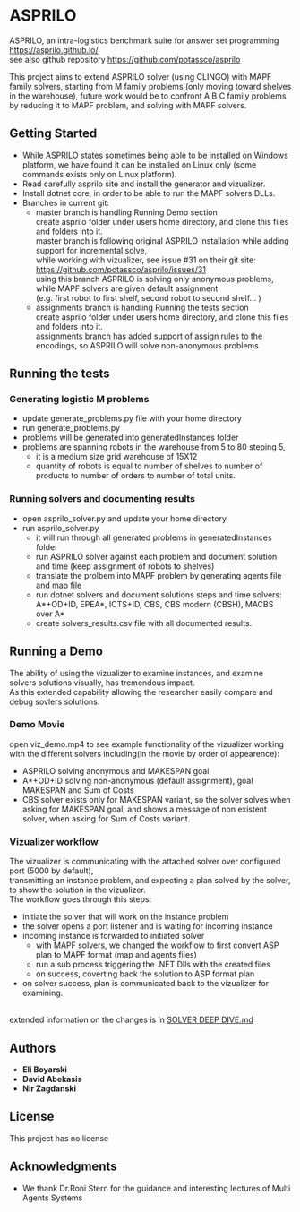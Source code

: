 # ASPRILO
ASPRILO, an intra-logistics benchmark suite for answer set programming https://asprilo.github.io/
<br>see also github repository https://github.com/potassco/asprilo

This project aims to extend ASPRILO solver (using CLINGO) with MAPF family solvers, 
starting from M family problems (only moving toward shelves in the warehouse),
future work would be to confront A B C family problems by reducing it to MAPF problem,
and solving with MAPF solvers.

## Getting Started

* While ASPRILO states sometimes being able to be installed on Windows platform, 
  we have found it can be installed on Linux only (some commands exists only on Linux platform).
* Read carefully asprilo site and install the generator and vizualizer.
* Install dotnet core, in order to be able to run the MAPF solvers DLLs.
* Branches in current git:
  - master branch is handling Running Demo section
    <br>create asprilo folder under users home directory, and clone this files and folders into it.
    <br>master branch is following original ASPRILO installation while adding support for incremental solve,
    <br>while working with vizualizer, see issue #31 on their git site: https://github.com/potassco/asprilo/issues/31
    <br>using this branch ASPRILO is solving only anonymous problems, while MAPF solvers are given default assignment
    <br>(e.g. first robot to first shelf, second robot to second shelf... )
  - assignments branch is handling Running the tests section
    <br>create asprilo folder under users home directory, and clone this files and folders into it.
    <br>assignments branch has added support of assign rules to the encodings, so ASPRILO will solve non-anonymous problems
## Running the tests

### Generating logistic M problems

* update generate_problems.py file with your home directory
* run generate_problems.py
* problems will be generated into generatedInstances folder
* problems are spanning robots in the warehouse from 5 to 80 steping 5, 
  - it is a medium size grid warehouse of 15X12
  - quantity of robots is equal to number of shelves to number of products to number of orders 
    to number of total units.
    
### Running solvers and documenting results

* open asprilo_solver.py and update your home directory
* run asprilo_solver.py
  - it will run through all generated problems in generatedInstances folder
  - run ASPRILO solver against each problem and document solution and time 
    (keep assignment of robots to shelves)
  - translate the prolbem into MAPF problem by generating agents file and map file
  - run dotnet solvers and document solutions steps and time
  solvers: A*+OD+ID, EPEA*, ICTS+ID, CBS, CBS modern (CBSH), MACBS over A*
  - create solvers_results.csv file with all documented results.
## Running a Demo

The ability of using the vizualizer to examine instances, and examine solvers solutions visually, has tremendous impact.
<br>As this extended capability allowing the researcher easily compare and debug sovlers solutions.

### Demo Movie

open viz_demo.mp4 to see example functionality of the vizualizer working with the different solvers including(in the movie by order of appearence): 
* ASPRILO solving anonymous and MAKESPAN goal
* A*+OD+ID solving non-anonymous (default assignment), goal MAKESPAN and Sum of Costs
* CBS solver exists only for MAKESPAN variant, so the solver solves when asking for MAKESPAN goal, and shows a message of non existent solver, when asking for Sum of Costs variant.

### Vizualizer workflow

The vizualizer is communicating with the attached solver over configured port (5000 by default), 
<br>transmitting an instance problem, and expecting a plan solved by the solver, to show the solution in the vizualizer.
<br>The workflow goes through this steps:
* initiate the solver that will work on the instance problem
* the solver opens a port listener and is waiting for incoming instance
* incoming instance is forwarded to initiated solver
  - with MAPF solvers, we changed the workflow to first convert ASP plan to MAPF format (map and agents files)
  - run a sub process triggering the .NET Dlls with the created files
  - on success, coverting back the solution to ASP format plan
* on solver success, plan is communicated back to the vizualizer for examining.

<br> extended information on the changes is in [SOLVER DEEP DIVE.md](https://github.com/davidabek1/asprilo/blob/master/SOLVER%20DEEP%20DIVE.md)


## Authors

* **Eli Boyarski**
* **David Abekasis**
* **Nir Zagdanski**

## License

This project has no license

## Acknowledgments

* We thank Dr.Roni Stern for the guidance and interesting lectures of Multi Agents Systems


